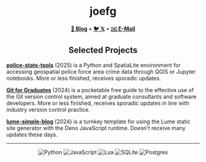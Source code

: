<h1 align="center">joefg</h1>

<div align="center">
<nav>
    <a href="https://joefg.github.io"><b>📝 Blog</b></a> &bull;
    <a href="https://x.com/joefg_"><b>🐦 𝕏</b></a> &bull;
    <a href="mailto:mr.jfg@proton.me"><b>✉️ E-Mail</b></a>
</nav>
</div>

<h2 align="center">Selected Projects</h2>

[**police-stats-tools**](https://github.com/joefg/police-stats-tools) (2025)
is a Python and
SpatiaLite environment for accessing geospatial police force area crime data
through QGIS or Jupyter notebooks. More or less finished, receives sporadic
updates.

[**Git for Graduates**](https://git-for-graduates.pages.dev) (2024)
is a pocketable
free guide to the effective use of the Git version control system, aimed at
graduate consultants and software developers. More or less finished, receives
sporadic updates in line with industry version control practice.

[**lume-simple-blog**](https://github.com/joefg/lume-simple-blog) (2024)
is a turnkey template for using the Lume static site generator with the Deno
JavaScript runtime. Doesn't receive many updates these days.

---

<div align="center">

![Python](https://img.shields.io/badge/python-3670A0?style=for-the-badge&logo=python&logoColor=ffdd54)
![JavaScript](https://img.shields.io/badge/javascript-%23323330.svg?style=for-the-badge&logo=javascript&logoColor=%23F7DF1E)
![Lua](https://img.shields.io/badge/lua-%232C2D72.svg?style=for-the-badge&logo=lua&logoColor=white)
![SQLite](https://img.shields.io/badge/sqlite-%2307405e.svg?style=for-the-badge&logo=sqlite&logoColor=white)
![Postgres](https://img.shields.io/badge/postgres-%23316192.svg?style=for-the-badge&logo=postgresql&logoColor=white)

</div>
